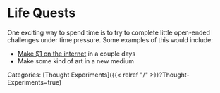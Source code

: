 # Life Quests

One exciting way to spend time is to try to complete little open-ended
challenges under time pressure. Some examples of this would include:

 - [Make $1 on the
   internet](https://twitter.com/jackbutcher/status/1252625385860354048?lang=en)
   in a couple days
 - Make some kind of art in a new medium

Categories:
[Thought Experiments]({{< relref "/" >}}?Thought-Experiments=true)